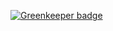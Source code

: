 

[![Greenkeeper badge](https://badges.greenkeeper.io/ginpei/search-page-animations-demo.svg)](https://greenkeeper.io/)